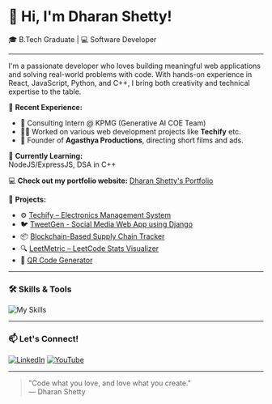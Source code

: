 # 👋 Hi, I'm Dharan Shetty!

🎓 B.Tech Graduate | 💻 Software Developer

---

I'm a passionate developer who loves building meaningful web applications and solving real-world problems with code. With hands-on experience in React, JavaScript, Python, and C++, I bring both creativity and technical expertise to the table.


💼 **Recent Experience:**
- 🧠 Consulting Intern @ KPMG (Generative AI COE Team)
- 👨‍💻 Worked on various web development projects like **Techify** etc.
- 🎥 Founder of **Agasthya Productions**, directing short films and ads.

🌱 **Currently Learning:**  
NodeJS/ExpressJS, DSA in C++

💻 **Check out my portfolio website:** [Dharan Shetty's Portfolio](https://dharanshetty05.github.io/MyPortfolio)

📌 **Projects:**
- ⚙️ [Techify – Electronics Management System](https://github.com/dharanshetty05/TechifyFrontend.git)
- 🐦 [TweetGen - Social Media Web App using Django](https://github.com/dharanshetty05/TweetGen_Django.git)
- 📦 [Blockchain-Based Supply Chain Tracker](https://github.com/dharanshetty05/BlockchainSupplyChain.git)
- 🔍 [LeetMetric – LeetCode Stats Visualizer](https://github.com/dharanshetty05/LeetMetric.git)
- 🔐 [QR Code Generator](https://github.com/dharanshetty05/QR-Code-Generator.git)

---

### 🛠️ Skills & Tools
![My Skills](https://skillicons.dev/icons?i=react,js,tailwindcss,py,cpp,django,html,css,angular,git,github,mysql)

---

### 📫 Let's Connect!
[![LinkedIn](https://img.shields.io/badge/LinkedIn-0077B5?style=flat&logo=linkedin&logoColor=white)](https://www.linkedin.com/in/dharan-shetty/)
[![YouTube](https://img.shields.io/badge/YouTube-FF0000?style=flat&logo=youtube&logoColor=white)](https://www.youtube.com/@AgasthyaProductions)

---

> "Code what you love, and love what you create."  
— Dharan Shetty
